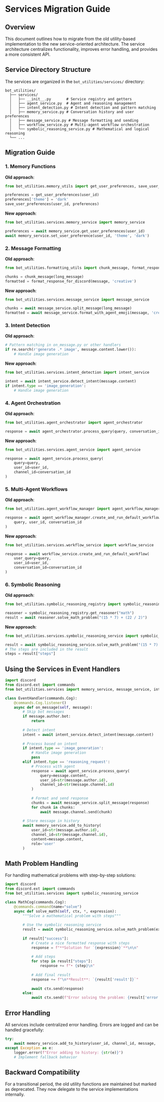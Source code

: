 # Services Migration Guide

## Overview

This document outlines how to migrate from the old utility-based implementation to the new service-oriented architecture. The service architecture centralizes functionality, improves error handling, and provides a more consistent API.

## Service Directory Structure

The services are organized in the `bot_utilities/services/` directory:

```
bot_utilities/
  ├── services/
  │   ├── __init__.py       # Service registry and getters
  │   ├── agent_service.py  # Agent and reasoning management
  │   ├── intent_detection.py # Intent detection and pattern matching
  │   ├── memory_service.py # Conversation history and user preferences
  │   ├── message_service.py # Message formatting and sending
  │   ├── workflow_service.py # Multi-agent workflow orchestration
  │   └── symbolic_reasoning_service.py # Mathematical and logical reasoning
  └── ...
```

## Migration Guide

### 1. Memory Functions

**Old approach**:
```python
from bot_utilities.memory_utils import get_user_preferences, save_user_preferences

preferences = get_user_preferences(user_id)
preferences['theme'] = 'dark'
save_user_preferences(user_id, preferences)
```

**New approach**:
```python
from bot_utilities.services.memory_service import memory_service

preferences = await memory_service.get_user_preferences(user_id)
await memory_service.set_user_preference(user_id, 'theme', 'dark')
```

### 2. Message Formatting

**Old approach**:
```python
from bot_utilities.formatting_utils import chunk_message, format_response_for_discord

chunks = chunk_message(long_message)
formatted = format_response_for_discord(message, 'creative')
```

**New approach**:
```python
from bot_utilities.services.message_service import message_service

chunks = await message_service.split_message(long_message)
formatted = await message_service.format_with_agent_emoji(message, 'creative')
```

### 3. Intent Detection

**Old approach**:
```python
# Pattern matching in on_message.py or other handlers
if re.search(r'generate .* image', message.content.lower()):
    # Handle image generation
```

**New approach**:
```python
from bot_utilities.services.intent_detection import intent_service

intent = await intent_service.detect_intent(message.content)
if intent.type == 'image_generation':
    # Handle image generation
```

### 4. Agent Orchestration

**Old approach**:
```python
from bot_utilities.agent_orchestrator import agent_orchestrator

response = await agent_orchestrator.process_query(query, conversation_id, user_id)
```

**New approach**:
```python
from bot_utilities.services.agent_service import agent_service

response = await agent_service.process_query(
    query=query,
    user_id=user_id,
    channel_id=conversation_id
)
```

### 5. Multi-Agent Workflows

**Old approach**:
```python
from bot_utilities.agent_workflow_manager import agent_workflow_manager

response = await agent_workflow_manager.create_and_run_default_workflow(
    query, user_id, conversation_id
)
```

**New approach**:
```python
from bot_utilities.services.workflow_service import workflow_service

response = await workflow_service.create_and_run_default_workflow(
    user_query=query,
    user_id=user_id,
    conversation_id=conversation_id
)
```

### 6. Symbolic Reasoning

**Old approach**:
```python
from bot_utilities.symbolic_reasoning_registry import symbolic_reasoning_registry

reasoner = symbolic_reasoning_registry.get_reasoner("math")
result = await reasoner.solve_math_problem("(15 * 7) + (22 / 2)")
```

**New approach**:
```python
from bot_utilities.services.symbolic_reasoning_service import symbolic_reasoning_service

result = await symbolic_reasoning_service.solve_math_problem("(15 * 7) + (22 / 2)")
# The steps are included in the result
steps = result["steps"]
```

## Using the Services in Event Handlers

```python
import discord
from discord.ext import commands
from bot_utilities.services import memory_service, message_service, intent_service, agent_service

class EventHandler(commands.Cog):
    @commands.Cog.listener()
    async def on_message(self, message):
        # Skip bot messages
        if message.author.bot:
            return
        
        # Detect intent
        intent = await intent_service.detect_intent(message.content)
        
        # Process based on intent
        if intent.type == 'image_generation':
            # Handle image generation
            pass
        elif intent.type == 'reasoning_request':
            # Process with agent
            response = await agent_service.process_query(
                query=message.content,
                user_id=str(message.author.id),
                channel_id=str(message.channel.id)
            )
            
            # Format and send response
            chunks = await message_service.split_message(response)
            for chunk in chunks:
                await message.channel.send(chunk)
                
        # Store message in history
        await memory_service.add_to_history(
            user_id=str(message.author.id),
            channel_id=str(message.channel.id),
            content=message.content,
            role='user'
        )
```

## Math Problem Handling

For handling mathematical problems with step-by-step solutions:

```python
import discord
from discord.ext import commands
from bot_utilities.services import symbolic_reasoning_service

class MathCog(commands.Cog):
    @commands.command(name="solve")
    async def solve_math(self, ctx, *, expression):
        """Solve a mathematical problem with steps"""
        
        # Use the symbolic reasoning service
        result = await symbolic_reasoning_service.solve_math_problem(expression)
        
        if result["success"]:
            # Create a nice formatted response with steps
            response = f"**Solution for `{expression}`**\n\n"
            
            # Add steps
            for step in result["steps"]:
                response += f"• {step}\n"
                
            # Add final result
            response += f"\n**Result**: `{result['result']}`"
            
            await ctx.send(response)
        else:
            await ctx.send(f"Error solving the problem: {result['error']}")
```

## Error Handling

All services include centralized error handling. Errors are logged and can be handled gracefully:

```python
try:
    await memory_service.add_to_history(user_id, channel_id, message, 'user')
except Exception as e:
    logger.error(f"Error adding to history: {str(e)}")
    # Implement fallback behavior
```

## Backward Compatibility

For a transitional period, the old utility functions are maintained but marked as deprecated. They now delegate to the service implementations internally. 